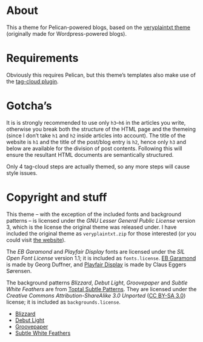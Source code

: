 # About
This a theme for Pelican-powered blogs, based on the [veryplaintxt theme](http://www.plaintxt.org/#veryplaintxt) (originally made for Wordpress-powered blogs).

# Requirements
Obviously this requires Pelican, but this theme’s templates also make use of the [tag-cloud plugin](https://github.com/getpelican/pelican-plugins/tree/master/tag_cloud).

# Gotcha’s
It is is strongly recommended to use only `h3`–`h6` in the articles you write, otherwise you break both the structure of the HTML page and the themeing (since I don’t take `h1` and `h2` inside articles into account). The title of the website is `h1` and the title of the post/blog entry is `h2`, hence only `h3` and below are available for the division of post contents. Following this will ensure the resultant HTML documents are semantically structured.

Only 4 tag-cloud steps are actually themed, so any more steps will cause style issues.

# Copyright and stuff
This theme – with the exception of the included fonts and background patterns – is licensed under the _GNU Lesser General Public License_ version 3, which is the license the original theme was released under. I have included the original theme as `veryplaintxt.zip` for those interested (or you could visit [the website](http://www.plaintxt.org/#veryplaintxt)).

The _EB Garamond_ and _Playfair Display_ fonts are licensed under the _SIL Open Font License_ version 1.1; it is included as `fonts.license`. [EB Garamond](http://www.georgduffner.at/ebgaramond/) is made by Georg Duffner, and [Playfair Display](https://github.com/clauseggers/Playfair-Display) is made by Claus Eggers Sørensen.

The background patterns _Blizzard_, _Debut Light_, _Groovepaper_ and _Subtle White Feathers_ are from [Toptal Subtle Patterns](https://www.toptal.com/designers/subtlepatterns). They are licensed under the _Creative Commons Attribution-ShareAlike 3.0 Unported_ ([CC BY-SA 3.0](https://creativecommons.org/licenses/by-sa/3.0/)) license; it is included as `backgrounds.license`.
- [Blizzard](https://www.toptal.com/designers/subtlepatterns/blizzard/)
- [Debut Light](https://www.toptal.com/designers/subtlepatterns/debut-light/)
- [Groovepaper](https://www.toptal.com/designers/subtlepatterns/groovepaper/)
- [Subtle White Feathers](https://www.toptal.com/designers/subtlepatterns/subtle-white-feathers/)
